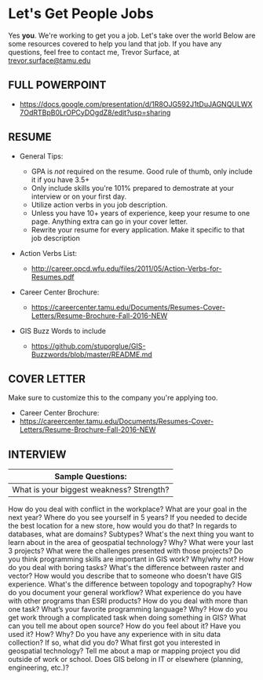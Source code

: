 # Let's Get People Jobs
Yes **you**. We're working to get you a job. Let's take over the world
Below are some resources covered to help you land that job. If you have any questions, feel free to contact me, Trevor Surface, at trevor.surface@tamu.edu 

## **FULL POWERPOINT**
- https://docs.google.com/presentation/d/1R8OJG592J1tDuJAGNQULWX7OdRTBpB0LrOPCyDOgdZ8/edit?usp=sharing
## **RESUME**
- General Tips: 
  - GPA is _not_ required on the resume. Good rule of thumb, only include it if you have 3.5+
  - Only include skills you're 101% prepared to demostrate at your interview or on your first day. 
  - Utilize action verbs in you job description. 
  - Unless you have 10+ years of experience, keep your resume to one page. Anything extra can go in your cover letter. 
  - Rewrite your resume for every application. Make it specific to that job description
  
- Action Verbs List: 
  - http://career.opcd.wfu.edu/files/2011/05/Action-Verbs-for-Resumes.pdf
  
- Career Center Brochure: 
  - https://careercenter.tamu.edu/Documents/Resumes-Cover-Letters/Resume-Brochure-Fall-2016-NEW
  
- GIS Buzz Words to include
  - https://github.com/stuporglue/GIS-Buzzwords/blob/master/README.md
  
 ## **COVER LETTER**
  Make sure to customize this to the company you're applying too. 
  
 - Career Center Brochure: 
  - https://careercenter.tamu.edu/Documents/Resumes-Cover-Letters/Resume-Brochure-Fall-2016-NEW
  
  
 ## **INTERVIEW**
  
| Sample Questions: |
| ------ |
What is your biggest weakness? Strength? |
How do you deal with conflict in the workplace?
What are your goal in the next year? 
Where do you see yourself in 5 years?
If you needed to decide the best location for a new store, how would you do that?
In regards to databases, what are domains? Subtypes?
What's the next thing you want to learn about in the area of geospatial technology? Why?
What were your last 3 projects? What were the challenges presented with those projects?
Do you think programming skills are important in GIS work? Why/why not?
How do you deal with boring tasks? 
What's the difference between raster and vector? How would you describe that to someone who doesn't have GIS experience. 
What's the difference between topology and topography?
How do you document your general workflow?
What experience do you have with other programs than ESRI products?
How do you deal with more than one task?
What’s your favorite programming language? Why?
How do you get work through a complicated task when doing something in GIS?
What can you tell me about open source? How do you feel about it? Have you used it? How? Why?
Do you have any experience with in situ data collection? If so, what did you do?
What first got you interested in geospatial technology?
Tell me about a map or mapping project you did outside of work or school.
Does GIS belong in IT or elsewhere (planning, engineering, etc.)?

  
  
  
